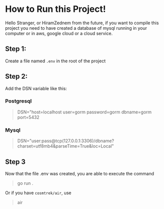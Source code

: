 # How to Run this Project!
Hello Stranger, or HiramZednem from the future, if you want to compile this project you need to have created a database of mysql running in your computer or in aws, google cloud or a cloud service.
## Step 1:
Create a file named `.env` in the root of the project
## Step 2:
Add the DSN variable like this:
### Postgresql
> DSN="host=localhost user=gorm password=gorm dbname=gorm port=5432
### Mysql
> DSN="user:pass@tcp(127.0.0.1:3306)/dbname?charset=utf8mb4&parseTime=True&loc=Local"

## Step 3
Now that the file .env was created, you are able to execute the command
> go run .

Or if you have `cosmtrek/air`, use
> air 